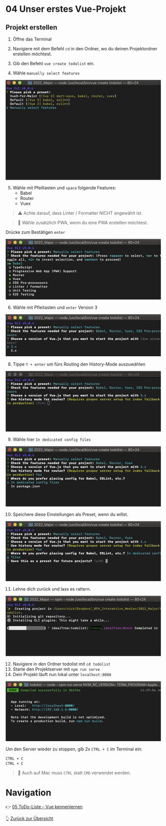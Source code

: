 # 04 Unser erstes Vue-Projekt
## Projekt erstellen
1) Öffne das Terminal
2) Navigiere mit dem Befehl `cd` in den Ordner, wo du deinen Projektordner erstellen möchtest.
5) Gib den Befehl `vue create todolist` ein.

4) Wähle `manually select features`

![Image 5](attachments/vue_5.png)

5) Wähle mit Pfeiltasten und `space` folgende Features:
	- Babel
	- Router
	- Vuex

> ⚠️ Achte darauf, dass Linter / Formatter NICHT angewählt ist.

> 🧠 Wähle zusätzlich PWA, wenn du eine PWA erstellen möchtest.

Drücke zum Bestätigen `enter`

![Image 6](attachments/vue_6.png)

6) Wähle mit Pfleitasten und `enter` Version 3

![Image 3](attachments/vue_3.png)

8) Tippe `Y + enter` um fürs Routing den History-Mode auszuwählen

![Image 7](attachments/vue_7.png)

9) Wähle hier `In dedicated config files`

![Image 8](attachments/vue_8.png)

10) Speichere diese Einstellungen als Preset, wenn du willst.

![Image 9](attachments/vue_9.png)

11) Lehne dich zurück und lass es rattern.

![Image 10](attachments/vue_10.png)

12) Navigiere in den Ordner todolist mit `cd todolist`
13) Starte den Projektserver mit  `npm run serve`
14) Dein Projekt läuft nun lokal unter `localhost:8080`

![Image 11](attachments/vue_11.png)


Um den Server wieder zu stoppen, gib 2x `CTRL + C` im Terminal ein:

```
CTRL + C
CTRL + C
```

>🧠 Auch auf Mac muss `CTRL` statt `CMD` verwendet werden.

# Navigation
👉 [05 ToDo-Liste – Vue kennenlernen](05_ToDo.md)

👆 [Zurück zur Übersicht](https://github.com/Witzelfitz/MMA20/tree/main/vuejs)
